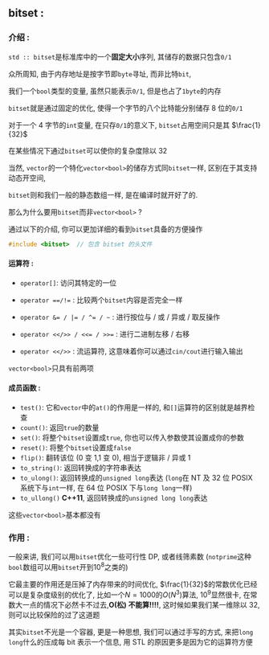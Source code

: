 ## bitset :

### 介绍 :

`std :: bitset`是标准库中的一个**固定大小**序列, 其储存的数据只包含`0/1`

众所周知, 由于内存地址是按字节即`byte`寻址, 而非比特`bit`, 

我们一个`bool`类型的变量, 虽然只能表示`0/1`, 但是也占了`1byte`的内存

`bitset`就是通过固定的优化, 使得一个字节的八个比特能分别储存 8 位的`0/1`

对于一个 4 字节的`int`变量, 在只存`0/1`的意义下, `bitset`占用空间只是其 $\frac{1}{32}$

在某些情况下通过`bitset`可以使你的复杂度除以 32

当然, `vector`的一个特化`vector<bool>`的储存方式同`bitset`一样, 区别在于其支持动态开空间, 

`bitset`则和我们一般的静态数组一样, 是在编译时就开好了的.

那么为什么要用`bitset`而非`vector<bool>` ?

通过以下的介绍, 你可以更加详细的看到`bitset`具备的方便操作

```cpp
#include <bitset>  // 包含 bitset 的头文件
```

#### 运算符 :

-   `operator[]`: 访问其特定的一位

-   `operator ==/!=` : 比较两个`bitset`内容是否完全一样

-   `operator &= / |= / ^= / ~` : 进行按位与 / 或 / 异或 / 取反操作
-   `operator <</>> / <<= / >>=` : 进行二进制左移 / 右移
-   `operator <</>>` : 流运算符, 这意味着你可以通过`cin/cout`进行输入输出

`vector<bool>`只具有前两项

#### 成员函数 :

-   `test()`: 它和`vector`中的`at()`的作用是一样的, 和`[]`运算符的区别就是越界检查
-   `count()`: 返回`true`的数量
-   `set()`: 将整个`bitset`设置成`true`, 你也可以传入参数使其设置成你的参数
-   `reset()`: 将整个`bitset`设置成`false`
-   `flip()`: 翻转该位 (0 变 1,1 变 0), 相当于逻辑非 / 异或 1
-   `to_string()`: 返回转换成的字符串表达
-   `to_ulong()`: 返回转换成的`unsigned long`表达 (`long`在 NT 及 32 位 POSIX 系统下与`int`一样,  在 64 位 POSIX 下与`long long`一样)
-   `to_ullong()` **C++11**, 返回转换成的`unsigned long long`表达

这些`vector<bool>`基本都没有

### 作用 :

一般来讲, 我们可以用`bitset`优化一些可行性 DP, 或者线筛素数 (`notprime`这种`bool`数组可以用`bitset`开到$10^8$之类的)

它最主要的作用还是压掉了内存带来的时间优化, $\frac{1}{32}$的常数优化已经可以是复杂度级别的优化了, 比如一个$N = 1000$的$O(N^3)$算法, $10^9$显然很卡, 在常数大一点的情况下必然卡不过去,**O(松) 不能算!!!!**, 这时候如果我们某一维除以 32, 则可以比较保险的过了这道题

其实`bitset`不光是一个容器, 更是一种思想, 我们可以通过手写的方式, 来把`long long`什么的压成每 bit 表示一个信息, 用 STL 的原因更多是因为它的运算符方便
